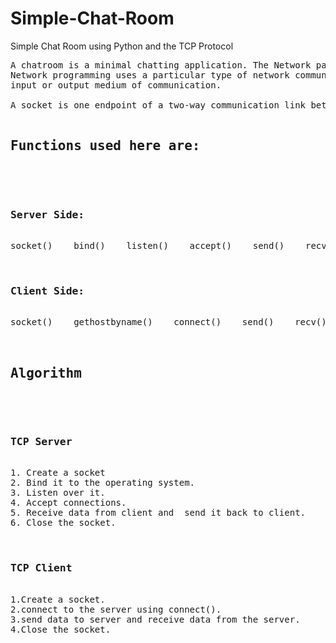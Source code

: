 # Simple-Chat-Room
Simple Chat Room using Python and the TCP Protocol
<pre>
A chatroom is a minimal chatting application. The Network paradigm involves thinking of computing in terms of a client and a server.
Network programming uses a particular type of network communication known as sockets. A socket is a software abstraction for an
input or output medium of communication.

A socket is one endpoint of a two-way communication link between two programs running on the network. A socket is bound to a port number so that the TCP layer can identify the application that data is destined to be sent to. An endpoint is a combination of an IP address and a port number.

<h2>Functions used here are:</h2>
<br>
<h3>Server Side:</h3>
socket()    bind()    listen()    accept()    send()    recv()    close()
<br>
<h3>Client Side:</h3>
socket()    gethostbyname()    connect()    send()    recv()    close()
<br>
<h2>Algorithm</h2>
<br>
<h3>TCP Server</h3>
1. Create a socket
2. Bind it to the operating system.
3. Listen over it.
4. Accept connections.
5. Receive data from client and  send it back to client.
6. Close the socket.
<br>
<h3>TCP Client</h3>
1.Create a socket.
2.connect to the server using connect().
3.send data to server and receive data from the server.
4.Close the socket.
</pre>
